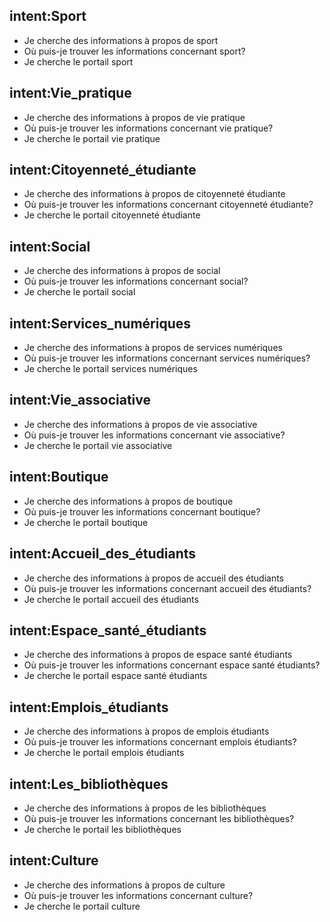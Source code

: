 ﻿## intent:Sport
- Je cherche des informations à propos de sport
- Où puis-je trouver les informations concernant sport?
- Je cherche le portail sport

## intent:Vie_pratique
- Je cherche des informations à propos de vie pratique
- Où puis-je trouver les informations concernant vie pratique?
- Je cherche le portail vie pratique

## intent:Citoyenneté_étudiante
- Je cherche des informations à propos de citoyenneté étudiante
- Où puis-je trouver les informations concernant citoyenneté étudiante?
- Je cherche le portail citoyenneté étudiante

## intent:Social
- Je cherche des informations à propos de social
- Où puis-je trouver les informations concernant social?
- Je cherche le portail social

## intent:Services_numériques
- Je cherche des informations à propos de services numériques
- Où puis-je trouver les informations concernant services numériques?
- Je cherche le portail services numériques

## intent:Vie_associative
- Je cherche des informations à propos de vie associative
- Où puis-je trouver les informations concernant vie associative?
- Je cherche le portail vie associative

## intent:Boutique
- Je cherche des informations à propos de boutique
- Où puis-je trouver les informations concernant boutique?
- Je cherche le portail boutique

## intent:Accueil_des_étudiants
- Je cherche des informations à propos de accueil des étudiants
- Où puis-je trouver les informations concernant accueil des étudiants?
- Je cherche le portail accueil des étudiants

## intent:Espace_santé_étudiants
- Je cherche des informations à propos de espace santé étudiants
- Où puis-je trouver les informations concernant espace santé étudiants?
- Je cherche le portail espace santé étudiants

## intent:Emplois_étudiants
- Je cherche des informations à propos de emplois étudiants
- Où puis-je trouver les informations concernant emplois étudiants?
- Je cherche le portail emplois étudiants

## intent:Les_bibliothèques
- Je cherche des informations à propos de les bibliothèques
- Où puis-je trouver les informations concernant les bibliothèques?
- Je cherche le portail les bibliothèques

## intent:Culture
- Je cherche des informations à propos de culture
- Où puis-je trouver les informations concernant culture?
- Je cherche le portail culture
